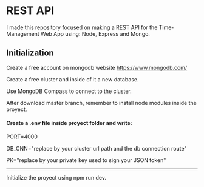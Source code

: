 # REST API
I made this repository focused on making a REST API for the Time-Management Web App
using: Node, Express and Mongo.

## Initialization
Create a free account on mongodb website https://www.mongodb.com/ 

Create a free cluster and inside of it a new database. 

Use MongoDB Compass to connect to the cluster.

After download master branch, remember to install node modules inside the proyect.

#### Create a .env file inside proyect folder and write:

PORT=4000

DB_CNN="replace by your cluster url path and the db connection route"

PK="replace by your private key used to sign your JSON token"
___

Initialize the proyect using npm run dev.
